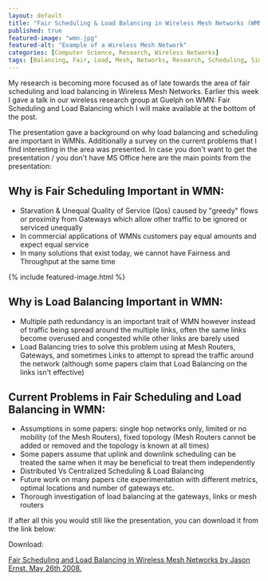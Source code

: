 ```yaml
---
layout: default
title: "Fair Scheduling & Load Balancing in Wireless Mesh Networks (WMN)"
published: true
featured-image: "wmn.jpg"
featured-alt: "Example of a Wireless Mesh Network"
categories: [Computer Science, Research, Wireless Networks]
tags: [Balancing, Fair, Load, Mesh, Networks, Research, Scheduling, Simulation, Wireless]
---
```

My research is becoming more focused as of late towards the area of fair scheduling and load balancing in Wireless Mesh Networks. Earlier this week I gave a talk in our wireless research group at Guelph on WMN: Fair Scheduling and Load Balancing which I will make available at the bottom of the post.

The presentation gave a background on why load balancing and scheduling are important in WMNs. Additionally a survey on the current problems that I find interesting in the area was presented. In case you don't want to get the presentation / you don't have MS Office here are the main points from the presentation:

## Why is Fair Scheduling Important in WMN:
* Starvation & Unequal Quality of Service (Qos) caused by "greedy" flows or proximity from Gateways which allow other traffic to be ignored or serviced unequally
* In commercial applications of WMNs customers pay equal amounts and expect equal service
* In many solutions that exist today, we cannot have Fairness and Throughput at the same time

{% include featured-image.html %}

## Why is Load Balancing Important in WMN:
* Multiple path redundancy is an important trait of WMN however instead of traffic being spread around the multiple links, often the same links become overused and congested while other links are barely used
* Load Balancing tries to solve this problem using at Mesh Routers, Gateways, and sometimes Links to attempt to spread the traffic around the network (although some papers claim that Load Balancing on the links isn't effective)

## Current Problems in Fair Scheduling and Load Balancing in WMN:
* Assumptions in some papers: single hop networks only, limited or no mobility (of the Mesh Routers), fixed topology (Mesh Routers cannot be added or removed and the topology is known at all times)
* Some papers assume that uplink and downlink scheduling can be treated the same when it may be beneficial to treat them independently
* Distributed Vs Centralized Scheduling & Load Balancing
* Future work on many papers cite experimentation with different metrics, optimal locations and number of gateways etc.
* Thorough investigation of load balancing at the gateways, links or mesh routers

If after all this you would still like the presentation, you can download it from the link below:

Download:

[Fair Scheduling and Load Balancing in Wireless Mesh Networks by Jason Ernst. May 26th 2008.](/assets/presentations/fair-scheduling-load-balancing.ppt)
